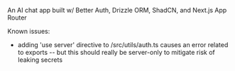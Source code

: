 An AI chat app built w/ Better Auth, Drizzle ORM, ShadCN, and Next.js App Router

Known issues:
- adding 'use server' directive to /src/utils/auth.ts causes an error related to exports -- but this should really be server-only to mitigate risk of leaking secrets